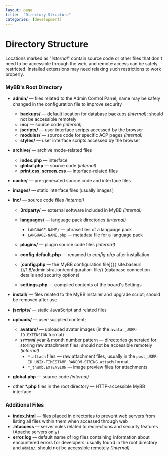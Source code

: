 ```yaml
---
layout: page
title:  "Directory Structure"
categories: [development]
---
```


# Directory Structure

Locations marked as "_internal_" contain source code or other files that don't need to be accessible through the web, and remote access can be safely restricted. Installed extensions may need relaxing such restrictions to work properly.

### MyBB's Root Directory
- **admin/** &mdash; files related to the Admin Control Panel; name may be safely changed in the configuration file to improve security
  - **backups/** &mdash; default location for database backups _(internal)_; should not be accessible remotely
  - **inc/** &mdash; source code _(internal)_
  - **jscripts/** &mdash; user interface scripts accessed by the browser
  - **modules/** &mdash; source code for specific ACP pages _(internal)_
  - **styles/** &mdash; user interface scripts accessed by the browser

- **archive/** &mdash; archive mode-related files
  - **index.php** &mdash; interface
  - **global.php** &mdash; source code _(internal)_
  - **print.css**, **screen.css** &mdash; interface-related files

- **cache/** &mdash; pre-generated source code and interface files
- **images/** &mdash; static interface files (usually images)
- **inc/** &mdash; source code files _(internal)_
  - **3rdparty/** &mdash; external software included in MyBB _(internal)_
  - **languages/** &mdash; language pack directories _(internal)_
    - `LANGUAGE-NAME/` &mdash; phrase files of a language pack
    - `LANGUAGE-NAME.php` &mdash; metadata file for a language pack
  - **plugins/** &mdash; plugin source code files _(internal)_

  - **config.default.php** &mdash; renamed to _config.php_ after installation
  - [**config.php** &mdash; the MyBB configuration file]({{ site.baseurl }}/1.8/administration/configuration-file/) (database connection details and security options)
  - **settings.php** &mdash; compiled contents of the board's Settings

- **install/** &mdash; files related to the MyBB installer and upgrade script; should be removed after use
- **jscripts/** &mdash; static JavaScript and related files
- **uploads/** &mdash; user-supplied content;
  - **avatars/** &mdash; uploaded avatar images (in the `avatar_USER-ID.EXTENSION` format)
  - **`YYYYMM`/** year & month number pattern &mdash; directories generated for storing raw attachment files; should not be accessible remotely _(internal)_
    - `*.attach` files &mdash; raw attachment files, usually in the `post_USER-ID_UNIX-TIMESTAMP_RANDOM-STRING.attach` format
    - `*_thumb.EXTENSION` &mdash; image preview files for attachments

- **global.php** &mdash; source code _(internal)_  
- other **\*.php** files in the root directory &mdash; HTTP-accessible MyBB interface

### Additional Files

- **index.html** &mdash; files placed in directories to prevent web servers from listing all files within them when accessed through web
- **.htaccess** &mdash; server rules related to redirections and security features (Apache servers only)
- **error.log** &mdash; default name of log files containing information about encountered errors for developers; usually found in the root directory and `admin/`; should not be accessible remotely _(internal)_
